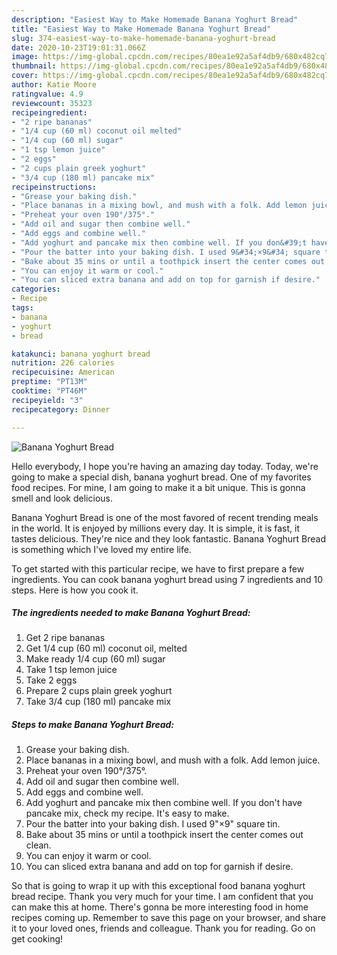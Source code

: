```yaml
---
description: "Easiest Way to Make Homemade Banana Yoghurt Bread"
title: "Easiest Way to Make Homemade Banana Yoghurt Bread"
slug: 374-easiest-way-to-make-homemade-banana-yoghurt-bread
date: 2020-10-23T19:01:31.066Z
image: https://img-global.cpcdn.com/recipes/80ea1e92a5af4db9/680x482cq70/banana-yoghurt-bread-recipe-main-photo.jpg
thumbnail: https://img-global.cpcdn.com/recipes/80ea1e92a5af4db9/680x482cq70/banana-yoghurt-bread-recipe-main-photo.jpg
cover: https://img-global.cpcdn.com/recipes/80ea1e92a5af4db9/680x482cq70/banana-yoghurt-bread-recipe-main-photo.jpg
author: Katie Moore
ratingvalue: 4.9
reviewcount: 35323
recipeingredient:
- "2 ripe bananas"
- "1/4 cup (60 ml) coconut oil melted"
- "1/4 cup (60 ml) sugar"
- "1 tsp lemon juice"
- "2 eggs"
- "2 cups plain greek yoghurt"
- "3/4 cup (180 ml) pancake mix"
recipeinstructions:
- "Grease your baking dish."
- "Place bananas in a mixing bowl, and mush with a folk. Add lemon juice."
- "Preheat your oven 190°/375°."
- "Add oil and sugar then combine well."
- "Add eggs and combine well."
- "Add yoghurt and pancake mix then combine well. If you don&#39;t have pancake mix, check my recipe. It&#39;s easy to make."
- "Pour the batter into your baking dish. I used 9&#34;×9&#34; square tin."
- "Bake about 35 mins or until a toothpick insert the center comes out clean."
- "You can enjoy it warm or cool."
- "You can sliced extra banana and add on top for garnish if desire."
categories:
- Recipe
tags:
- banana
- yoghurt
- bread

katakunci: banana yoghurt bread 
nutrition: 226 calories
recipecuisine: American
preptime: "PT13M"
cooktime: "PT46M"
recipeyield: "3"
recipecategory: Dinner

---
```



![Banana Yoghurt Bread](https://img-global.cpcdn.com/recipes/80ea1e92a5af4db9/680x482cq70/banana-yoghurt-bread-recipe-main-photo.jpg)

Hello everybody, I hope you're having an amazing day today. Today, we're going to make a special dish, banana yoghurt bread. One of my favorites food recipes. For mine, I am going to make it a bit unique. This is gonna smell and look delicious.



Banana Yoghurt Bread is one of the most favored of recent trending meals in the world. It is enjoyed by millions every day. It is simple, it is fast, it tastes delicious. They're nice and they look fantastic. Banana Yoghurt Bread is something which I've loved my entire life.


To get started with this particular recipe, we have to first prepare a few ingredients. You can cook banana yoghurt bread using 7 ingredients and 10 steps. Here is how you cook it.

<!--inarticleads1-->

##### The ingredients needed to make Banana Yoghurt Bread:

1. Get 2 ripe bananas
1. Get 1/4 cup (60 ml) coconut oil, melted
1. Make ready 1/4 cup (60 ml) sugar
1. Take 1 tsp lemon juice
1. Take 2 eggs
1. Prepare 2 cups plain greek yoghurt
1. Take 3/4 cup (180 ml) pancake mix




<!--inarticleads2-->

##### Steps to make Banana Yoghurt Bread:

1. Grease your baking dish.
1. Place bananas in a mixing bowl, and mush with a folk. Add lemon juice.
1. Preheat your oven 190°/375°.
1. Add oil and sugar then combine well.
1. Add eggs and combine well.
1. Add yoghurt and pancake mix then combine well. If you don&#39;t have pancake mix, check my recipe. It&#39;s easy to make.
1. Pour the batter into your baking dish. I used 9&#34;×9&#34; square tin.
1. Bake about 35 mins or until a toothpick insert the center comes out clean.
1. You can enjoy it warm or cool.
1. You can sliced extra banana and add on top for garnish if desire.




So that is going to wrap it up with this exceptional food banana yoghurt bread recipe. Thank you very much for your time. I am confident that you can make this at home. There's gonna be more interesting food in home recipes coming up. Remember to save this page on your browser, and share it to your loved ones, friends and colleague. Thank you for reading. Go on get cooking!
